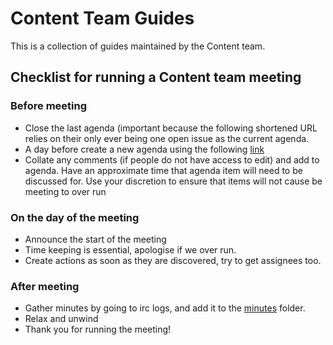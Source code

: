 # Content Team Guides

This is a collection of guides maintained by the Content team.

## Checklist for running a Content team meeting

### Before meeting 

- Close the last agenda (important because the following shortened URL relies on their only ever being one open issue as the current agenda.
- A day before create a new agenda using the following [link](https://github.com/rust-community/content-team/issues/new?title=Agenda:+DD+Month+YYY&labels=agenda&template=meeting_agenda.md)
- Collate any comments (if people do not have access to edit) and add to agenda. Have an approximate time that agenda item will need to be discussed for. Use your discretion to ensure that items will not cause be meeting to over run

### On the day of the meeting

- Announce the start of the meeting
- Time keeping is essential, apologise if we over run.
- Create actions as soon as they are discovered, try to get assignees too.

### After meeting

- Gather minutes by going to irc logs, and add it to the [minutes](https://github.com/rust-community/content-team/tree/master/minutes) folder.
- Relax and unwind
- Thank you for running the meeting!
